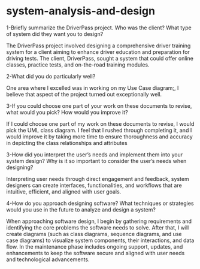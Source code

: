# system-analysis-and-design


1-Briefly summarize the DriverPass project. Who was the client? What type of system did they want you to design?

The DriverPass project involved designing a comprehensive driver training system for a client aiming to enhance driver education and preparation for driving tests. The client, DriverPass, sought a system that could offer online classes, practice tests, and on-the-road training modules.

2-What did you do particularly well?

One area where I excelled was in working on my Use Case diagram;, I believe that aspect of the project turned out exceptionally well.

3-If you could choose one part of your work on these documents to revise, what would you pick? How would you improve it?

If I could choose one part of my work on these documents to revise, I would pick the UML class diagram. 
I feel that I rushed through completing it, and I would improve it by taking more time to ensure thoroughness and accuracy in depicting the class relationships and attributes

3-How did you interpret the user’s needs and implement them into your system design? Why is it so important to consider the user’s needs when designing?

Interpreting user needs through direct engagement and feedback, system designers can create interfaces, functionalities, and workflows that are intuitive, efficient, and aligned with user goals.

4-How do you approach designing software? What techniques or strategies would you use in the future to analyze and design a system?

When approaching software design, I begin by gathering requirements and identifying the core problems the software needs to solve. After that, I will create diagrams (such as class diagrams, sequence diagrams, and use case diagrams) to visualize system components, their interactions, and data flow. In the maintenance phase includes ongoing support, updates, and enhancements to keep the software secure and aligned with user needs and technological advancements.
